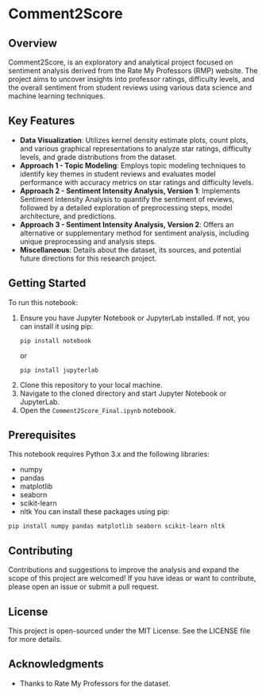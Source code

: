 # Comment2Score

## Overview
Comment2Score, is an exploratory and analytical project focused on sentiment analysis derived from the Rate My Professors (RMP) website. The project aims to uncover insights into professor ratings, difficulty levels, and the overall sentiment from student reviews using various data science and machine learning techniques.

## Key Features
- **Data Visualization**: Utilizes kernel density estimate plots, count plots, and various graphical representations to analyze star ratings, difficulty levels, and grade distributions from the dataset.
- **Approach 1 - Topic Modeling**: Employs topic modeling techniques to identify key themes in student reviews and evaluates model performance with accuracy metrics on star ratings and difficulty levels.
- **Approach 2 - Sentiment Intensity Analysis, Version 1**: Implements Sentiment Intensity Analysis to quantify the sentiment of reviews, followed by a detailed exploration of preprocessing steps, model architecture, and predictions.
- **Approach 3 - Sentiment Intensity Analysis, Version 2**: Offers an alternative or supplementary method for sentiment analysis, including unique preprocessing and analysis steps.
- **Miscellaneous**: Details about the dataset, its sources, and potential future directions for this research project.

## Getting Started
To run this notebook:
1. Ensure you have Jupyter Notebook or JupyterLab installed. If not, you can install it using pip:
   ```
   pip install notebook
   ```
   or
   ```
   pip install jupyterlab
   ```
2. Clone this repository to your local machine.
3. Navigate to the cloned directory and start Jupyter Notebook or JupyterLab.
4. Open the `Comment2Score_Final.ipynb` notebook.

## Prerequisites
This notebook requires Python 3.x and the following libraries:
- numpy
- pandas
- matplotlib
- seaborn
- scikit-learn
- nltk
You can install these packages using pip:
```
pip install numpy pandas matplotlib seaborn scikit-learn nltk
```

## Contributing
Contributions and suggestions to improve the analysis and expand the scope of this project are welcomed! If you have ideas or want to contribute, please open an issue or submit a pull request.

## License
This project is open-sourced under the MIT License. See the LICENSE file for more details.

## Acknowledgments
- Thanks to Rate My Professors for the dataset.
